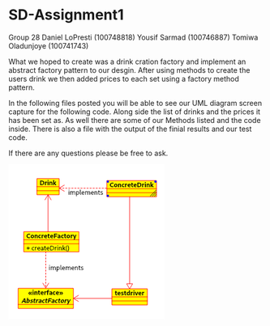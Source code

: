 # SD-Assignment1
Group 28
Daniel LoPresti (100748818)
Yousif Sarmad (100746887)
Tomiwa Oladunjoye (100741743)

What we hoped to create was a drink cration factory and implement an abstract factory pattern to our desgin. After using methods to create the users drink we then added prices to each set using a factory method pattern. 

In the following files posted you will be able to see our UML diagram screen capture for the following code. Along side the list of drinks and the prices it has been set as.
As well there are some of our Methods listed and the code inside. There is also a file with the output of the finial results and our test code. 

If there are any questions please be free to ask. 

![alt text](https://github.com/icekoda/SD-Assignment1/blob/main/UML.png?raw=true)
